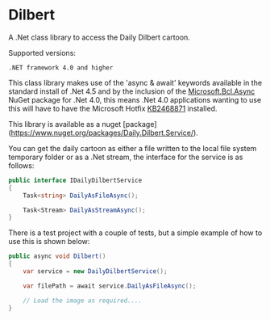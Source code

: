 Dilbert
=======
A .Net class library to access the Daily Dilbert cartoon.

Supported versions:

    .NET framework 4.0 and higher


This class library makes use of the 'async & await' keywords available in the standard install of .Net 4.5 and by the inclusion of the <a href="https://www.nuget.org/packages/Microsoft.Bcl.Async">Microsoft.Bcl.Async</a> NuGet package for .Net 4.0, this means .Net 4.0 applications wanting to use this will have to have the Microsoft Hotfix <a href="http://support.microsoft.com/kb/2468871">KB2468871</a> installed.

This library is available as a nuget [package] (https://www.nuget.org/packages/Daily.Dilbert.Service/).

You can get the daily cartoon as either a file written to the local file system temporary folder or as  a .Net stream, the interface for the service is as follows:
```C#
public interface IDailyDilbertService
{
    Task<string> DailyAsFileAsync();

    Task<Stream> DailyAsStreamAsync();
}
```
There is a test project with a couple of tests, but a simple example of how to use this is shown below:

```C#
public async void Dilbert()
{
    var service = new DailyDilbertService();

    var filePath = await service.DailyAsFileAsync();   

    // Load the image as required....
}
```
